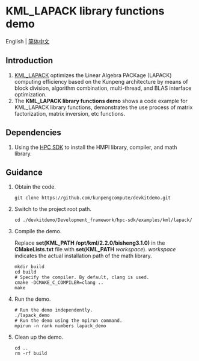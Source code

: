 # **KML_LAPACK library functions demo**

English | [简体中文](README.md)

## Introduction

1. [KML_LAPACK](https://www.hikunpeng.com/document/detail/en/kunpengaccel/math-lib/devg-kml/kunpengaccel_kml_16_0203.html)
   optimizes the Linear Algebra PACKage (LAPACK) computing efficiency based on the Kunpeng architecture by means of
   block division, algorithm combination, multi-thread, and BLAS interface optimization.
2. The **KML_LAPACK library functions demo** shows a code example for KML_LAPACK library functions, demonstrates the use process of matrix factorization, matrix inversion, etc functions.

## Dependencies

1. Using the [HPC SDK](https://mirrors.huaweicloud.com/kunpeng/archive/Kunpeng_SDK/HPC/) to install the HMPI library, compiler, and math library.

## Guidance

1. Obtain the code.

   ```shell
   git clone https://github.com/kunpengcompute/devkitdemo.git
   ```

2. Switch to the project root path.

   ```shell
   cd ./devkitdemo/Development_framework/hpc-sdk/examples/kml/lapack/
   ```

3. Compile the demo.

   Replace **set(KML_PATH /opt/kml/2.2.0/bisheng3.1.0)** in the **CMakeLists.txt** file with **set(KML_PATH** *workspace*). *workspace* indicates the actual installation path of the math library.

   ```shell
   mkdir build
   cd build
   # Specify the compiler. By default, clang is used.
   cmake -DCMAKE_C_COMPILER=clang ..
   make
   ```

4. Run the demo.

   ```shell
   # Run the demo independently.
   ./lapack_demo
   # Run the demo using the mpirun command.
   mpirun -n rank numbers lapack_demo
   ```

5. Clean up the demo.

   ```shell
   cd ..
   rm -rf build
   ```
